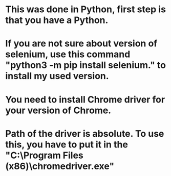 # This was done in Python, first step is that you have a Python.
# If you are not sure about version of selenium, use this command "python3 -m pip install selenium." to install my used version.
# You need to install Chrome driver for your version of Chrome.
# Path of the driver is absolute. To use this, you have to put it in the "C:\Program Files (x86)\chromedriver.exe" 
#
